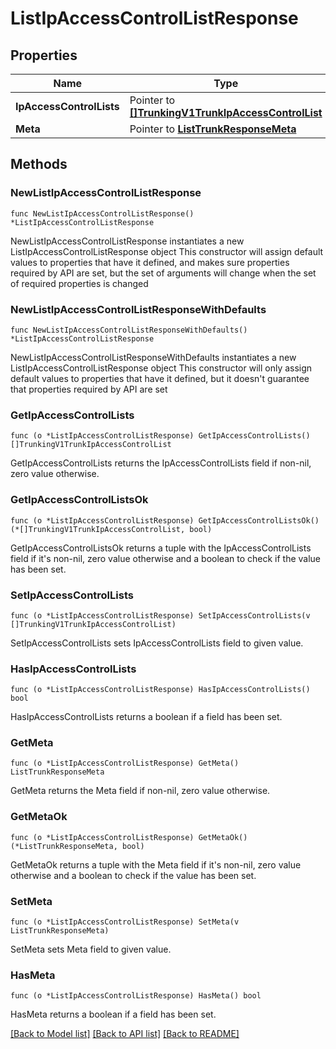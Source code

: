 # ListIpAccessControlListResponse

## Properties

Name | Type | Description | Notes
------------ | ------------- | ------------- | -------------
**IpAccessControlLists** | Pointer to [**[]TrunkingV1TrunkIpAccessControlList**](TrunkingV1TrunkIpAccessControlList.md) |  | [optional] 
**Meta** | Pointer to [**ListTrunkResponseMeta**](ListTrunkResponse_meta.md) |  | [optional] 

## Methods

### NewListIpAccessControlListResponse

`func NewListIpAccessControlListResponse() *ListIpAccessControlListResponse`

NewListIpAccessControlListResponse instantiates a new ListIpAccessControlListResponse object
This constructor will assign default values to properties that have it defined,
and makes sure properties required by API are set, but the set of arguments
will change when the set of required properties is changed

### NewListIpAccessControlListResponseWithDefaults

`func NewListIpAccessControlListResponseWithDefaults() *ListIpAccessControlListResponse`

NewListIpAccessControlListResponseWithDefaults instantiates a new ListIpAccessControlListResponse object
This constructor will only assign default values to properties that have it defined,
but it doesn't guarantee that properties required by API are set

### GetIpAccessControlLists

`func (o *ListIpAccessControlListResponse) GetIpAccessControlLists() []TrunkingV1TrunkIpAccessControlList`

GetIpAccessControlLists returns the IpAccessControlLists field if non-nil, zero value otherwise.

### GetIpAccessControlListsOk

`func (o *ListIpAccessControlListResponse) GetIpAccessControlListsOk() (*[]TrunkingV1TrunkIpAccessControlList, bool)`

GetIpAccessControlListsOk returns a tuple with the IpAccessControlLists field if it's non-nil, zero value otherwise
and a boolean to check if the value has been set.

### SetIpAccessControlLists

`func (o *ListIpAccessControlListResponse) SetIpAccessControlLists(v []TrunkingV1TrunkIpAccessControlList)`

SetIpAccessControlLists sets IpAccessControlLists field to given value.

### HasIpAccessControlLists

`func (o *ListIpAccessControlListResponse) HasIpAccessControlLists() bool`

HasIpAccessControlLists returns a boolean if a field has been set.

### GetMeta

`func (o *ListIpAccessControlListResponse) GetMeta() ListTrunkResponseMeta`

GetMeta returns the Meta field if non-nil, zero value otherwise.

### GetMetaOk

`func (o *ListIpAccessControlListResponse) GetMetaOk() (*ListTrunkResponseMeta, bool)`

GetMetaOk returns a tuple with the Meta field if it's non-nil, zero value otherwise
and a boolean to check if the value has been set.

### SetMeta

`func (o *ListIpAccessControlListResponse) SetMeta(v ListTrunkResponseMeta)`

SetMeta sets Meta field to given value.

### HasMeta

`func (o *ListIpAccessControlListResponse) HasMeta() bool`

HasMeta returns a boolean if a field has been set.


[[Back to Model list]](../README.md#documentation-for-models) [[Back to API list]](../README.md#documentation-for-api-endpoints) [[Back to README]](../README.md)



